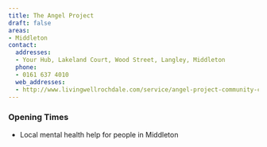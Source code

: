 ```yaml
---
title: The Angel Project
draft: false
areas:
- Middleton
contact:
  addresses:
  - Your Hub, Lakeland Court, Wood Street, Langley, Middleton
  phone:
  - 0161 637 4010
  web_addresses:
  - http://www.livingwellrochdale.com/service/angel-project-community-cafe/
---
```


### Opening Times
* Local mental health help for people in Middleton
